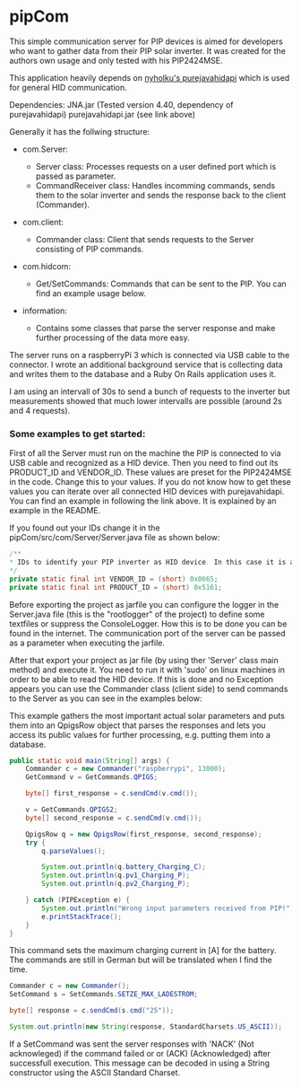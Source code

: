 # pipCom
This simple communication server for PIP devices is aimed for developers who want to gather data from their PIP
solar inverter. It was created for the authors own usage and only tested with his PIP2424MSE.

This application heavily depends on [nyholku's purejavahidapi](https://github.com/nyholku/purejavahidapi) which is used for general HID communication.

Dependencies:
JNA.jar (Tested version 4.40, dependency of purejavahidapi)
purejavahidapi.jar (see link above)


Generally it has the follwing structure:

* com.Server:
	* Server class: Processes requests on a user defined port which is passed as parameter.
	* CommandReceiver class: Handles incomming commands, sends them to the solar inverter and sends the response back to the client 		  (Commander).
	
* com.client:
	* Commander class: Client that sends requests to the Server consisting of PIP commands.
	
* com.hidcom:
	* Get/SetCommands: Commands that can be sent to the PIP. You can find an example usage below.
	
* information:
	* Contains some classes that parse the server response and make further processing of the data more easy.
	
The server runs on a raspberryPi 3 which is connected via USB cable to the connector. I wrote an additional background service that is collecting data and writes them to the database and a Ruby On Rails application uses it.

I am using an intervall of 30s to send a bunch of requests to the inverter but measurements showed that much lower intervalls are possible (around 2s and 4 requests). 
	
### Some examples to get started:

First of all the Server must run on the machine the PIP is connected to via USB cable and recognized as a HID device. Then you need to find out its PRODUCT_ID and VENDOR_ID. These values are preset for the PIP2424MSE in the code. Change this to your values. If you do not know how to get these values you can iterate over all connected HID devices with purejavahidapi. You can find an example in following the link above. It is explained by an example in the README.

If you found out your IDs change it in the pipCom/src/com/Server/Server.java file as shown below:

```java
/**
* IDs to identify your PIP inverter as HID device. In this case it is am PIP2424MSE
*/	
private static final int VENDOR_ID = (short) 0x0665;
private static final int PRODUCT_ID = (short) 0x5161;
```

Before exporting the project as jarfile you can configure the logger in the Server.java file (this is the "rootlogger" of the project) to define some textfiles or suppress the ConsoleLogger. How this is to be done you can be found in the internet. The communication port of the server can be passed as a parameter when executing the jarfile.

After that export your project as jar file (by using ther 'Server' class main method) and execute it. You need to run it with 'sudo' on linux machines in order to be able to read the HID device. If this is done and no Exception appears you can use the Commander class (client side) to send commands to the Server as you can see in the examples below:

This example gathers the most important actual solar parameters and puts them into an QpigsRow object that parses the responses 
and lets you access its public values for further processing, e.g. putting them into a database.
```java
public static void main(String[] args) {
	Commander c = new Commander("raspberrypi", 13000);
	GetCommand v = GetCommands.QPIGS;

	byte[] first_response = c.sendCmd(v.cmd());

	v = GetCommands.QPIGS2;
	byte[] second_response = c.sendCmd(v.cmd());

	QpigsRow q = new QpigsRow(first_response, second_response);
	try {
		q.parseValues();

		System.out.println(q.battery_Charging_C);
		System.out.println(q.pv1_Charging_P);
		System.out.println(q.pv2_Charging_P);

	} catch (PIPException e) {
		System.out.println("Wrong input parameters received from PIP!");
		e.printStackTrace();
	}
}
```
This command sets the maximum charging current in [A] for the battery. The commands are still in German but will be translated when I find the time.
```java
Commander c = new Commander();
SetCommand s = SetCommands.SETZE_MAX_LADESTROM;

byte[] response = c.sendCmd(s.cmd("25"));

System.out.println(new String(response, StandardCharsets.US_ASCII));

```
If a SetCommand was sent the server responses with 'NACK' (Not acknowleged) if the command failed or or (ACK) (Acknowledged) after successfull execution. This message can be decoded in using a String constructor using the ASCII Standard Charset.
